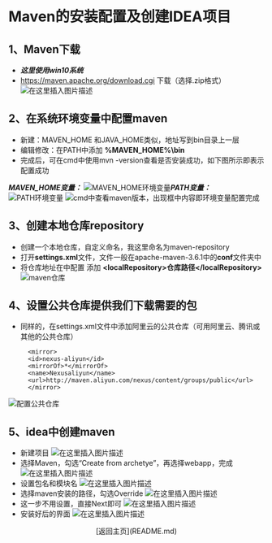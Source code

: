 # Maven的安装配置及创建IDEA项目

##  1、Maven下载
- ***这里使用win10系统*** 
- https://maven.apache.org/download.cgi  下载（选择.zip格式）
![在这里插入图片描述](https://img-blog.csdnimg.cn/20190809164501917.png?x-oss-process=image/watermark,type_ZmFuZ3poZW5naGVpdGk,shadow_10,text_aHR0cHM6Ly9ibG9nLmNzZG4ubmV0L3JlZHBhbmRhMjEz,size_16,color_FFFFFF,t_70)

## 2、在系统环境变量中配置maven
- 新建：MAVEN_HOME     和JAVA_HOME类似，地址写到bin目录上一层
- 编辑修改：在PATH中添加 __%MAVEN_HOME%\bin__
- 完成后，可在cmd中使用mvn -version查看是否安装成功，如下图所示即表示配置成功

__*MAVEN_HOME变量：*__
![MAVEN_HOME环境变量](https://img-blog.csdnimg.cn/20190809164818727.png?x-oss-process=image/watermark,type_ZmFuZ3poZW5naGVpdGk,shadow_10,text_aHR0cHM6Ly9ibG9nLmNzZG4ubmV0L3JlZHBhbmRhMjEz,size_16,color_FFFFFF,t_70)__*PATH变量：*__![PATH环境变量](https://img-blog.csdnimg.cn/20190809165129176.png?x-oss-process=image/watermark,type_ZmFuZ3poZW5naGVpdGk,shadow_10,text_aHR0cHM6Ly9ibG9nLmNzZG4ubmV0L3JlZHBhbmRhMjEz,size_16,color_FFFFFF,t_70)
![cmd中查看maven版本，出现框中内容即环境变量配置完成](https://img-blog.csdnimg.cn/20190809165720707.png?x-oss-process=image/watermark,type_ZmFuZ3poZW5naGVpdGk,shadow_10,text_aHR0cHM6Ly9ibG9nLmNzZG4ubmV0L3JlZHBhbmRhMjEz,size_16,color_FFFFFF,t_70)
## 3、创建本地仓库repository
- 创建一个本地仓库，自定义命名，我这里命名为maven-repository
- 打开**settings.xml**文件，文件一般在apache-maven-3.6.1中的**conf**文件夹中
- 将仓库地址在<settings>中配置  添加 **\<localRepository>仓库路径\</localRepository>**
![maven仓库](https://img-blog.csdnimg.cn/2019080917154283.png)


## 4、设置公共仓库提供我们下载需要的包
- 同样的，在settings.xml文件中添加阿里云的公共仓库（可用阿里云、腾讯或其他的公共仓库）

        <mirror> 
        <id>nexus-aliyun</id>   
        <mirrorOf>*</mirrorOf>   
        <name>Nexusaliyun</name>  
        <url>http://maven.aliyun.com/nexus/content/groups/public</url>  
        </mirror>

![配置公共仓库](https://img-blog.csdnimg.cn/20190809173045475.png?x-oss-process=image/watermark,type_ZmFuZ3poZW5naGVpdGk,shadow_10,text_aHR0cHM6Ly9ibG9nLmNzZG4ubmV0L3JlZHBhbmRhMjEz,size_16,color_FFFFFF,t_70)
## 5、idea中创建maven
- 新建项目
![在这里插入图片描述](https://img-blog.csdnimg.cn/20190809173814802.png?x-oss-process=image/watermark,type_ZmFuZ3poZW5naGVpdGk,shadow_10,text_aHR0cHM6Ly9ibG9nLmNzZG4ubmV0L3JlZHBhbmRhMjEz,size_10,color_FFFFFF,t_70)
- 选择Maven，勾选“Create from archetye”，再选择webapp，完成
![在这里插入图片描述](https://img-blog.csdnimg.cn/2019080917392277.png?x-oss-process=image/watermark,type_ZmFuZ3poZW5naGVpdGk,shadow_10,text_aHR0cHM6Ly9ibG9nLmNzZG4ubmV0L3JlZHBhbmRhMjEz,size_10,color_FFFFFF,t_70)
- 设置包名和模块名
![在这里插入图片描述](https://img-blog.csdnimg.cn/20190809173947971.png?x-oss-process=image/watermark,type_ZmFuZ3poZW5naGVpdGk,shadow_10,text_aHR0cHM6Ly9ibG9nLmNzZG4ubmV0L3JlZHBhbmRhMjEz,size_10,color_FFFFFF,t_70)
- 选择maven安装的路径，勾选Override
![在这里插入图片描述](https://img-blog.csdnimg.cn/20190809174001774.png?x-oss-process=image/watermark,type_ZmFuZ3poZW5naGVpdGk,shadow_10,text_aHR0cHM6Ly9ibG9nLmNzZG4ubmV0L3JlZHBhbmRhMjEz,size_10,color_FFFFFF,t_70)
- 这一步不用设置，直接Next即可
![在这里插入图片描述](https://img-blog.csdnimg.cn/20190809174014957.png?x-oss-process=image/watermark,type_ZmFuZ3poZW5naGVpdGk,shadow_10,text_aHR0cHM6Ly9ibG9nLmNzZG4ubmV0L3JlZHBhbmRhMjEz,size_10,color_FFFFFF,t_70)
- 安装好后的界面
![在这里插入图片描述](https://img-blog.csdnimg.cn/20190809174034465.png?x-oss-process=image/watermark,type_ZmFuZ3poZW5naGVpdGk,shadow_10,text_aHR0cHM6Ly9ibG9nLmNzZG4ubmV0L3JlZHBhbmRhMjEz,size_10,color_FFFFFF,t_70)


<div align="center">[返回主页](README.md)</div>










































